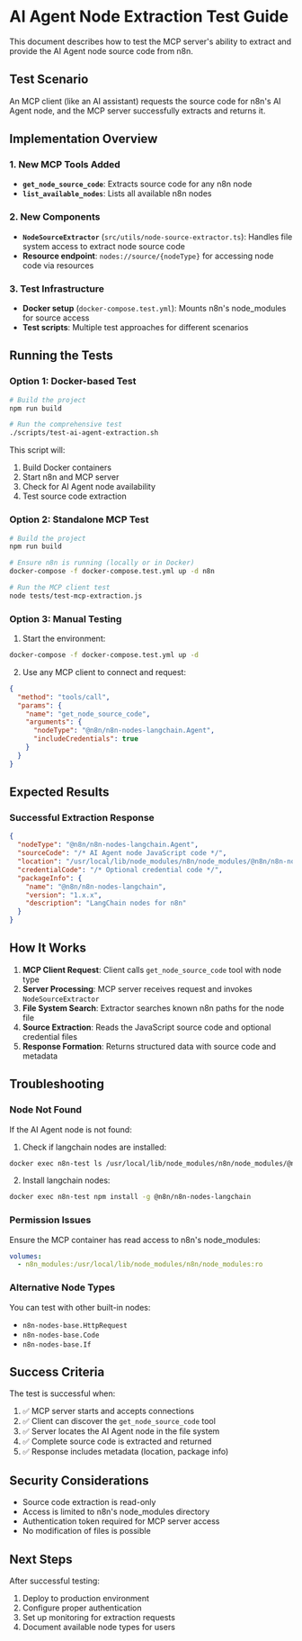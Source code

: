 # AI Agent Node Extraction Test Guide

This document describes how to test the MCP server's ability to extract and provide the AI Agent node source code from n8n.

## Test Scenario

An MCP client (like an AI assistant) requests the source code for n8n's AI Agent node, and the MCP server successfully extracts and returns it.

## Implementation Overview

### 1. New MCP Tools Added

- **`get_node_source_code`**: Extracts source code for any n8n node
- **`list_available_nodes`**: Lists all available n8n nodes

### 2. New Components

- **`NodeSourceExtractor`** (`src/utils/node-source-extractor.ts`): Handles file system access to extract node source code
- **Resource endpoint**: `nodes://source/{nodeType}` for accessing node code via resources

### 3. Test Infrastructure

- **Docker setup** (`docker-compose.test.yml`): Mounts n8n's node_modules for source access
- **Test scripts**: Multiple test approaches for different scenarios

## Running the Tests

### Option 1: Docker-based Test

```bash
# Build the project
npm run build

# Run the comprehensive test
./scripts/test-ai-agent-extraction.sh
```

This script will:
1. Build Docker containers
2. Start n8n and MCP server
3. Check for AI Agent node availability
4. Test source code extraction

### Option 2: Standalone MCP Test

```bash
# Build the project
npm run build

# Ensure n8n is running (locally or in Docker)
docker-compose -f docker-compose.test.yml up -d n8n

# Run the MCP client test
node tests/test-mcp-extraction.js
```

### Option 3: Manual Testing

1. Start the environment:
```bash
docker-compose -f docker-compose.test.yml up -d
```

2. Use any MCP client to connect and request:
```json
{
  "method": "tools/call",
  "params": {
    "name": "get_node_source_code",
    "arguments": {
      "nodeType": "@n8n/n8n-nodes-langchain.Agent",
      "includeCredentials": true
    }
  }
}
```

## Expected Results

### Successful Extraction Response

```json
{
  "nodeType": "@n8n/n8n-nodes-langchain.Agent",
  "sourceCode": "/* AI Agent node JavaScript code */",
  "location": "/usr/local/lib/node_modules/n8n/node_modules/@n8n/n8n-nodes-langchain/dist/nodes/agents/Agent/Agent.node.js",
  "credentialCode": "/* Optional credential code */",
  "packageInfo": {
    "name": "@n8n/n8n-nodes-langchain",
    "version": "1.x.x",
    "description": "LangChain nodes for n8n"
  }
}
```

## How It Works

1. **MCP Client Request**: Client calls `get_node_source_code` tool with node type
2. **Server Processing**: MCP server receives request and invokes `NodeSourceExtractor`
3. **File System Search**: Extractor searches known n8n paths for the node file
4. **Source Extraction**: Reads the JavaScript source code and optional credential files
5. **Response Formation**: Returns structured data with source code and metadata

## Troubleshooting

### Node Not Found

If the AI Agent node is not found:

1. Check if langchain nodes are installed:
```bash
docker exec n8n-test ls /usr/local/lib/node_modules/n8n/node_modules/@n8n/
```

2. Install langchain nodes:
```bash
docker exec n8n-test npm install -g @n8n/n8n-nodes-langchain
```

### Permission Issues

Ensure the MCP container has read access to n8n's node_modules:
```yaml
volumes:
  - n8n_modules:/usr/local/lib/node_modules/n8n/node_modules:ro
```

### Alternative Node Types

You can test with other built-in nodes:
- `n8n-nodes-base.HttpRequest`
- `n8n-nodes-base.Code`
- `n8n-nodes-base.If`

## Success Criteria

The test is successful when:
1. ✅ MCP server starts and accepts connections
2. ✅ Client can discover the `get_node_source_code` tool
3. ✅ Server locates the AI Agent node in the file system
4. ✅ Complete source code is extracted and returned
5. ✅ Response includes metadata (location, package info)

## Security Considerations

- Source code extraction is read-only
- Access is limited to n8n's node_modules directory
- Authentication token required for MCP server access
- No modification of files is possible

## Next Steps

After successful testing:
1. Deploy to production environment
2. Configure proper authentication
3. Set up monitoring for extraction requests
4. Document available node types for users